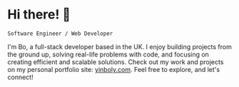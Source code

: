 # Hi there! 👋

`Software Engineer / Web Developer`

I'm Bo, a full-stack developer based in the UK. I enjoy building projects from the ground up, solving real-life problems with code, and focusing on creating efficient and scalable solutions. Check out my work and projects on my personal portfolio site: [yinboly.com](https://yinboly.com/). Feel free to explore, and let's connect!

